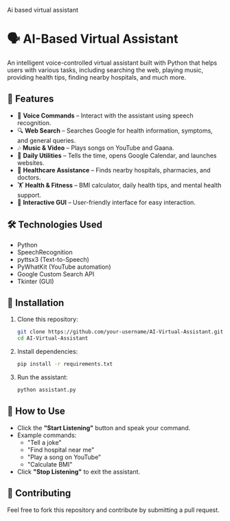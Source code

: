 Ai based virtual assistant

# 🗣️ AI-Based Virtual Assistant

An intelligent voice-controlled virtual assistant built with Python that helps users with various tasks, including searching the web, playing music, providing health tips, finding nearby hospitals, and much more.

## 🚀 Features
- 🎤 **Voice Commands** – Interact with the assistant using speech recognition.
- 🔍 **Web Search** – Searches Google for health information, symptoms, and general queries.
- 🎶 **Music & Video** – Plays songs on YouTube and Gaana.
- 📅 **Daily Utilities** – Tells the time, opens Google Calendar, and launches websites.
- 🏥 **Healthcare Assistance** – Finds nearby hospitals, pharmacies, and doctors.
- 🏋️ **Health & Fitness** – BMI calculator, daily health tips, and mental health support.
- 🤖 **Interactive GUI** – User-friendly interface for easy interaction.

## 🛠️ Technologies Used
- Python
- SpeechRecognition
- pyttsx3 (Text-to-Speech)
- PyWhatKit (YouTube automation)
- Google Custom Search API
- Tkinter (GUI)

## 📌 Installation
1. Clone this repository:
   ```bash
   git clone https://github.com/your-username/AI-Virtual-Assistant.git
   cd AI-Virtual-Assistant
   ```
2. Install dependencies:
   ```bash
   pip install -r requirements.txt
   ```
3. Run the assistant:
   ```bash
   python assistant.py
   ```

## 🎤 How to Use
- Click the **"Start Listening"** button and speak your command.
- Example commands:
  - "Tell a joke"
  - "Find hospital near me"
  - "Play a song on YouTube"
  - "Calculate BMI"
- Click **"Stop Listening"** to exit the assistant.

## 🤝 Contributing
Feel free to fork this repository and contribute by submitting a pull request.


